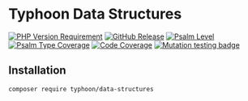 # Typhoon Data Structures

[![PHP Version Requirement](https://img.shields.io/packagist/dependency-v/typhoon/data-structures/php)](https://packagist.org/packages/typhoon/data-structures)
[![GitHub Release](https://img.shields.io/github/v/release/typhoon-php/data-structures)](https://github.com/typhoon-php/data-structures/releases)
[![Psalm Level](https://shepherd.dev/github/typhoon-php/data-structures/level.svg)](https://shepherd.dev/github/typhoon-php/data-structures)
[![Psalm Type Coverage](https://shepherd.dev/github/typhoon-php/data-structures/coverage.svg)](https://shepherd.dev/github/typhoon-php/data-structures)
[![Code Coverage](https://codecov.io/gh/typhoon-php/data-structures/branch/0.1.x/graph/badge.svg)](https://codecov.io/gh/typhoon-php/data-structures/tree/0.1.x)
[![Mutation testing badge](https://img.shields.io/endpoint?style=flat&url=https%3A%2F%2Fbadge-api.stryker-mutator.io%2Fgithub.com%2Ftyphoon-php%2Fdata-structures%2F0.1.x)](https://dashboard.stryker-mutator.io/reports/github.com/typhoon-php/data-structures/0.1.x)

## Installation

`composer require typhoon/data-structures`
